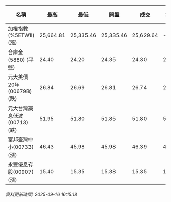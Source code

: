 | 名稱 | 最高 | 最低 | 開盤 | 成交 | 均價 | 成交金額(億) | 昨收 | 漲跌幅 | 漲跌 | 總量 | 昨量 | 振幅 |
| -------- | -------- | -------- | -------- |-------- | -------- | -------- |-------- |-------- |-------- | -------- | -------- |-------- |
|加權指數(%5ETWII) (漲)|25,664.81|25,335.46|25,335.46|25,629.64|-|4,428.93|25,357.16|1.07%|272.48|7,492,024|0|1.30%|
|合庫金(5880) (平盤)|24.40|24.20|24.35|24.30|24.28|2.11|24.30|0.00%|0.00|8,669|9,354|0.82%|
|元大美債20年(00679B) (跌)|26.84|26.69|26.81|26.74|26.74|8.73|26.77|0.11%|0.03|32,633|24,245|0.56%|
|元大台灣高息低波(00713) (跌)|51.95|51.80|51.85|51.80|51.86|3.85|51.85|0.10%|0.05|7,424|8,170|0.29%|
|富邦臺灣中小(00733) (漲)|46.43|45.98|45.98|46.39|46.24|0.453|45.96|0.94%|0.43|979|1,456|0.98%|
|永豐優息存股(00907) (漲)|15.40|15.35|15.38|15.35|15.37|0.091|15.32|0.20%|0.03|593|1,027|0.33%|
###### 資料更新時間: 2025-09-16 16:15:18